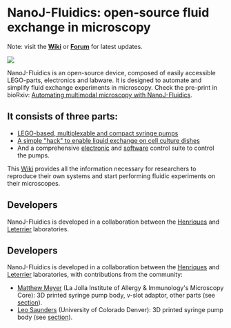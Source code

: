 # NanoJ-Fluidics: open-source fluid exchange in microscopy

Note: visit the [**Wiki**][10] or [**Forum**][12] for latest updates.

![][8]

NanoJ-Fluidics is an open-source device, composed of easily accessible LEGO-parts, electronics and labware. It is designed to automate and simplify fluid exchange experiments in microscopy. Check the pre-print in bioRxiv: [Automating multimodal microscopy with
NanoJ-Fluidics][11].

## It consists of three parts:
+ [LEGO-based, multiplexable and compact syringe pumps][4]
+ [A simple "hack" to enable liquid exchange on cell culture dishes][5]
+ And a comprehensive [electronic][6] and [software][7] control suite to control the pumps.

This [Wiki][10] provides all the information necessary for researchers to reproduce their own systems and start performing fluidic experiments on their microscopes.

## Developers
NanoJ-Fluidics is developed in a collaboration between the [Henriques][1] and [Leterrier][9] laboratories. 

## Developers
NanoJ-Fluidics is developed in a collaboration between the [Henriques][1] and [Leterrier][9] laboratories, with contributions from the community:
  * [Matthew Meyer][0mgem0] (La Jolla Institute of Allergy & Immunology's Microscopy Core): 3D printed syringe pump body, v-slot adaptor, other parts (see [section](https://github.com/HenriquesLab/NanoJ-Fluidics/wiki/Pumpy-3D-Printing-MMeyer)).
  * [Leo Saunders][MySaundersleo] (University of Colorado Denver): 3D printed syringe pump body (see [section](https://github.com/HenriquesLab/NanoJ-Fluidics/wiki/Pumpy-3D-Printing-LSaunders)).

  [1]: http://www.ucl.ac.uk/lmcb/users/ricardo-henriques
  [2]: http://www.ucl.ac.uk/lmcb/
  [3]: http://www.ucl.ac.uk/
  [4]: https://github.com/HenriquesLab/NanoJ-Fluidics/wiki/Pumpy-Home
  [5]: https://github.com/HenriquesLab/NanoJ-Fluidics/wiki/Labware-Home
  [6]: https://github.com/HenriquesLab/NanoJ-Fluidics/wiki/Electronics-Home
  [7]: https://github.com/HenriquesLab/NanoJ-Fluidics/wiki/GUI-Home
  [8]: https://github.com/HenriquesLab/NanoJ-Fluidics/wiki/Files/PedroPumpsSample.png
  [9]: http://www.neurocytolab.org/
  [10]: https://github.com/HenriquesLab/NanoJ-Fluidics/wiki
  [11]: https://www.biorxiv.org/content/early/2018/05/14/320416
  [12]: https://gitter.im/NanoJ-Fluidics
  [3DPrint]: Pumpy-3D-Printing
  [0mgem0]: https://twitter.com/0mgem0
  [MySaundersleo]: https://twitter.com/MySaundersleo
